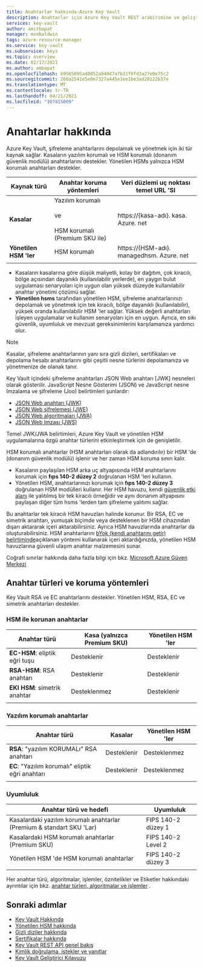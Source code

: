 ```yaml
---
title: Anahtarlar hakkında-Azure Key Vault
description: Anahtarlar için Azure Key Vault REST arabirimine ve geliştirici ayrıntılarına genel bakış.
services: key-vault
author: amitbapat
manager: msmbaldwin
tags: azure-resource-manager
ms.service: key-vault
ms.subservice: keys
ms.topic: overview
ms.date: 02/17/2021
ms.author: ambapat
ms.openlocfilehash: b9565095a40052a940d7a7b31f0fd3a27e0e75c2
ms.sourcegitcommit: 260a2541e5e0e7327a445e1ee1be3ad20122b37e
ms.translationtype: MT
ms.contentlocale: tr-TR
ms.lasthandoff: 04/21/2021
ms.locfileid: "107815009"
---
```

# <a name="about-keys"></a>Anahtarlar hakkında

Azure Key Vault, şifreleme anahtarlarını depolamak ve yönetmek için iki tür kaynak sağlar. Kasaların yazılım korumalı ve HSM korumalı (donanım güvenlik modülü) anahtarlarını destekler. Yönetilen HSMs yalnızca HSM korumalı anahtarları destekler. 

|Kaynak türü|Anahtar koruma yöntemleri|Veri düzlemi uç noktası temel URL 'SI|
|--|--|--|
| **Kasalar** | Yazılım korumalı<br/><br/>ve<br/><br/>HSM korumalı (Premium SKU ile)</li></ul> | https://{kasa-adı}. kasa. Azure. net |
| **Yönetilen HSM 'ler** | HSM korumalı | https://{HSM-adı}. managedhsm. Azure. net |
||||

-  Kasaların kasalarına göre düşük maliyetli, kolay bir dağıtım, çok kiracılı, bölge açısından dayanıklı (kullanılabilir yerlerde), en yaygın bulut uygulaması senaryoları için uygun olan yüksek düzeyde kullanılabilir anahtar yönetimi çözümü sağlar.
- **Yönetilen hsms** tarafından yönetilen HSM, şifreleme anahtarlarınızı depolamak ve yönetmek için tek kiracılı, bölge dayanıklı (kullanılabilir), yüksek oranda kullanılabilir HSM 'ler sağlar. Yüksek değerli anahtarları işleyen uygulamalar ve kullanım senaryoları için en uygun. Ayrıca, en sıkı güvenlik, uyumluluk ve mevzuat gereksinimlerini karşılamanıza yardımcı olur. 

> [!NOTE]
> Kasalar, şifreleme anahtarlarının yanı sıra gizli dizileri, sertifikaları ve depolama hesabı anahtarlarını gibi çeşitli nesne türlerini depolamanıza ve yönetmenize de olanak tanır.

Key Vault içindeki şifreleme anahtarları JSON Web anahtarı [JWK] nesneleri olarak gösterilir. JavaScript Nesne Gösterimi (JSON) ve JavaScript nesne Imzalama ve şifreleme (Joo) belirtimleri şunlardır:

-   [JSON Web anahtarı (JWK)](https://tools.ietf.org/html/draft-ietf-jose-json-web-key)  
-   [JSON Web şifrelemesi (JWE)](http://tools.ietf.org/html/draft-ietf-jose-json-web-encryption)  
-   [JSON Web algoritmaları (JWA)](http://tools.ietf.org/html/draft-ietf-jose-json-web-algorithms)  
-   [JSON Web Imzası (JWS)](https://tools.ietf.org/html/draft-ietf-jose-json-web-signature) 

Temel JWK/JWA belirtimleri, Azure Key Vault ve yönetilen HSM uygulamalarına özgü anahtar türlerini etkinleştirmek için de genişletilir. 

HSM korumalı anahtarlar (HSM anahtarları olarak da adlandırılır) bir HSM 'de (donanım güvenlik modülü) işlenir ve her zaman HSM koruma sınırı kalır. 

- Kasaların paylaşılan HSM arka uç altyapısında HSM anahtarlarını korumak için **fıps 140-2 düzey 2** doğrulanan HSM 'leri kullanın. 
- Yönetilen HSM, anahtarlarınızı korumak için **fıps 140-2 düzey 3** doğrulanan HSM modülleri kullanır. Her HSM havuzu, kendi [güvenlik etki alanı](../managed-hsm/security-domain.md) ile yalıtılmış bir tek kiracılı örneğidir ve aynı donanım altyapısını paylaşan diğer tüm hsms 'lerden tam şifreleme yalıtımı sağlar.

Bu anahtarlar tek kiracılı HSM havuzları halinde korunur. Bir RSA, EC ve simetrik anahtarı, yumuşak biçimde veya desteklenen bir HSM cihazından dışarı aktararak içeri aktarabilirsiniz. Ayrıca HSM havuzlarında anahtarlar da oluşturabilirsiniz. HSM anahtarlarını [bYok (kendi anahtarını getir) belirtiminde](../keys/byok-specification.md)açıklanan yöntemi kullanarak içeri aktardığınızda, yönetilen HSM havuzlarına güvenli ulaşım anahtar malzemesini sunar. 

Coğrafi sınırlar hakkında daha fazla bilgi için bkz. [Microsoft Azure Güven Merkezi](https://azure.microsoft.com/support/trust-center/privacy/)

## <a name="key-types-and-protection-methods"></a>Anahtar türleri ve koruma yöntemleri

Key Vault RSA ve EC anahtarlarını destekler. Yönetilen HSM, RSA, EC ve simetrik anahtarları destekler. 

### <a name="hsm-protected-keys"></a>HSM ile korunan anahtarlar

|Anahtar türü|Kasa (yalnızca Premium SKU)|Yönetilen HSM 'ler|
|--|--|--|
|**EC-HSM**: eliptik eğri tuşu | Desteklenir | Desteklenir|
|**RSA-HSM**: RSA anahtarı|Desteklenir|Desteklenir|
|**EKI HSM**: simetrik anahtar|Desteklenmez|Desteklenir|
|||

### <a name="software-protected-keys"></a>Yazılım korumalı anahtarlar

|Anahtar türü|Kasalar|Yönetilen HSM 'ler|
|--|--|--|
**RSA**: "yazılım KORUMALı" RSA anahtarı|Desteklenir|Desteklenmez
**EC**: "Yazılım korumalı" eliptik eğri anahtarı|Desteklenir|Desteklenmez
|||

### <a name="compliance"></a>Uyumluluk

|Anahtar türü ve hedefi|Uyumluluk|
|---|---|
|Kasalardaki yazılım korumalı anahtarlar (Premium & standart SKU 'Lar) | FIPS 140-2 düzey 1|
|Kasalardaki HSM korumalı anahtarlar (Premium SKU)| FIPS 140-2 Level 2|
|Yönetilen HSM 'de HSM korumalı anahtarlar|FIPS 140-2 düzey 3|
|||



Her anahtar türü, algoritmalar, işlemler, öznitelikler ve Etiketler hakkındaki ayrıntılar için bkz. [anahtar türleri, algoritmalar ve işlemler](about-keys-details.md) .

## <a name="next-steps"></a>Sonraki adımlar
- [Key Vault Hakkında](../general/overview.md)
- [Yönetilen HSM hakkında](../managed-hsm/overview.md)
- [Gizli diziler hakkında](../secrets/about-secrets.md)
- [Sertifikalar hakkında](../certificates/about-certificates.md)
- [Key Vault REST API genel bakış](../general/about-keys-secrets-certificates.md)
- [Kimlik doğrulama, istekler ve yanıtlar](../general/authentication-requests-and-responses.md)
- [Key Vault Geliştirici Kılavuzu](../general/developers-guide.md)
